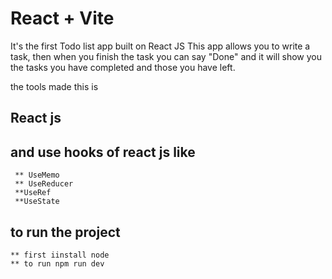 # React + Vite

It's the first Todo list app built on React JS 
This app allows you to write a task, then when you finish the task you can say "Done"
and it will show you the tasks you have completed and those you have left.

the tools made this is 
## React js
## and use hooks of react js like
     ** UseMemo
     ** UseReducer
     **UseRef
     **UseState
## to run the project
    ** first iinstall node
    ** to run npm run dev
     


